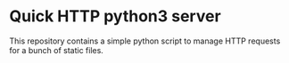 # Quick HTTP python3 server

This repository contains a simple python script to manage HTTP requests for a bunch of static files.
